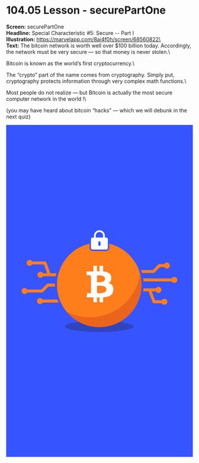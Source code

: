 # 104.05 Lesson - securePartOne

**Screen:** securePartOne\
**Headline:** Special Characteristic #5: Secure -- Part I\
**Illustration:** https://marvelapp.com/8ai4f0h/screen/68560822\
\
**Text:** The bitcoin network is worth well over $100 billion today. Accordingly, the network must be very secure — so that money is never stolen.\


Bitcoin is known as the world’s first cryptocurrency.\


The “crypto” part of the name comes from cryptography. Simply put, cryptography protects information through very complex math functions.\


Most people do not realize — but Bitcoin is actually the most secure computer network in the world !\


(you may have heard about bitcoin “hacks” — which we will debunk in the next quiz)

![](<../.gitbook/assets/image (21).png>)

